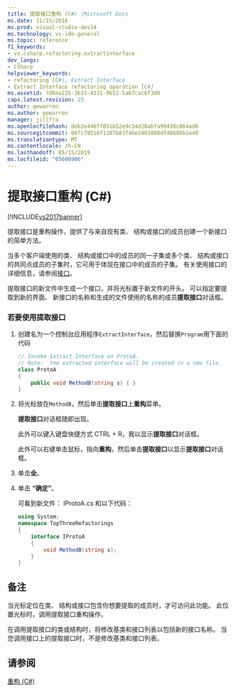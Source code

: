 ```yaml
---
title: 提取接口重构 (C#) |Microsoft Docs
ms.date: 11/15/2016
ms.prod: visual-studio-dev14
ms.technology: vs-ide-general
ms.topic: reference
f1_keywords:
- vs.csharp.refactoring.extractinterface
dev_langs:
- CSharp
helpviewer_keywords:
- refactoring [C#], Extract Interface
- Extract Interface refactoring operation [C#]
ms.assetid: 7d0aa225-3b33-4331-9652-5a67cac6f3d0
caps.latest.revision: 25
author: gewarren
ms.author: gewarren
manager: jillfra
ms.openlocfilehash: deb2e446ff051b52e9c34d28abfa99436c064ad6
ms.sourcegitcommit: 08fc78516f1107b83f46e2401888df4868bb1e40
ms.translationtype: MT
ms.contentlocale: zh-CN
ms.lasthandoff: 05/15/2019
ms.locfileid: "65680906"
---
```

# <a name="extract-interface-refactoring-c"></a>提取接口重构 (C#)
[!INCLUDE[vs2017banner](../includes/vs2017banner.md)]

提取接口是重构操作，提供了与来自现有类、 结构或接口的成员创建一个新接口的简单方法。  
  
 当多个客户端使用的类、 结构或接口中的成员的同一子集或多个类、 结构或接口的共同点成员的子集时，它可用于体现在接口中的成员的子集。 有关使用接口的详细信息，请参阅[接口](https://msdn.microsoft.com/library/2feda177-ce11-432d-81b4-d50f5f35fd37)。  
  
 提取接口的新文件中生成一个接口，并将光标置于新文件的开头。 可以指定要提取到新的界面、 新接口的名称和生成的文件使用的名称的成员**提取接口**对话框。  
  
### <a name="to-use-extract-interface"></a>若要使用提取接口  
  
1. 创建名为一个控制台应用程序`ExtractInterface`，然后替换`Program`用下面的代码  
  
    ```csharp  
    // Invoke Extract Interface on ProtoA.  
    // Note:  the extracted interface will be created in a new file.  
    class ProtoA  
    {  
        public void MethodB(string s) { }  
    }  
    ```  
  
2. 将光标放在`MethodB`，然后单击**提取接口**上**重构**菜单。  
  
     **提取接口**对话框随即出现。  
  
     此外可以键入键盘快捷方式 CTRL + R，我以显示**提取接口**对话框。  
  
     此外可以右键单击鼠标，指向**重构**，然后单击**提取接口**以显示**提取接口**对话框。  
  
3. 单击**全**。  
  
4. 单击 **“确定”**。  
  
     可看到新文件： IProtoA.cs 和以下代码：  
  
    ```csharp  
    using System;  
    namespace TopThreeRefactorings  
    {  
        interface IProtoA  
        {  
            void MethodB(string s);  
        }  
    }  
    ```  
  
## <a name="remarks"></a>备注  
 当光标定位在类、 结构或接口包含你想要提取的成员时，才可访问此功能。 此位置光标时，调用提取接口重构操作。  
  
 在调用提取接口的类或结构时，将修改基类和接口列表以包括新的接口名称。 当您调用接口上的提取接口时，不是修改基类和接口列表。  
  
## <a name="see-also"></a>请参阅  
 [重构 (C#)](../csharp-ide/refactoring-csharp.md)